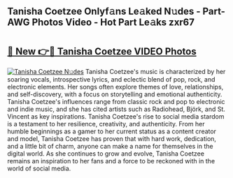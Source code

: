 ## Tanisha Coetzee Onlyf𝚊ns Le𝚊ked N𝚞des - Part-AWG Photos Video - Hot Part Le𝚊ks zxr67

# <h2><a href="http://ab51627.deff.icu/?id=Tanisha+Coetzee">🔗 New 👉🔴 Tanisha Coetzee VIDEO Photos</a></h2>

[![Tanisha Coetzee N𝚞des](https://i.imgur.com/rIISA9y.gif)](http://ab51627.deff.icu/?id=Tanisha+Coetzee)
Tanisha Coetzee's music is characterized by her soaring vocals, introspective lyrics, and eclectic blend of pop, rock, and electronic elements. Her songs often explore themes of love, relationships, and self-discovery, with a focus on storytelling and emotional authenticity. Tanisha Coetzee's influences range from classic rock and pop to electronic and indie music, and she has cited artists such as Radiohead, Björk, and St. Vincent as key inspirations. Tanisha Coetzee's rise to social media stardom is a testament to her resilience, creativity, and authenticity. From her humble beginnings as a gamer to her current status as a content creator and model, Tanisha Coetzee has proven that with hard work, dedication, and a little bit of charm, anyone can make a name for themselves in the digital world. As she continues to grow and evolve, Tanisha Coetzee remains an inspiration to her fans and a force to be reckoned with in the world of social media.
